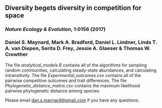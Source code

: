 
## Diversity begets diversity in competition for space
### *Nature Ecology &amp; Evolution*, 1:0156 (2017)
### Daniel S. Maynard, Mark A. Bradford, Daniel L. Lindner, Linda T. A. van Diepen, Serita D. Frey, Jessie A. Glaeser & Thomas W. Crowther

The file *analytical_models.R* contains all of the algorithms for sampling random communities, calculating steady-state abundances, and calculating intransitivity. The file *Experimental_outcomes.csv* contains all of the pairwise competitive outcomes and trait differences. The file *Phylogenetic_distance_matrix.csv* contains the maximum likelihood pairwise phylogenetic distance among species.

Please email dan.s.maynard@gmail.com if you have any questions. 

